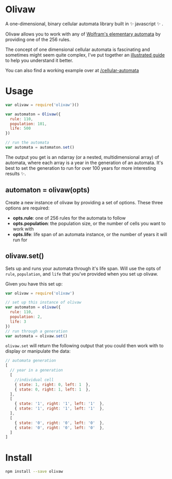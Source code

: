 # Olivaw

A one-dimensional, binary cellular automata library built in ✨  javascript ✨ .

Olivaw allows you to work with any of [Wolfram's elementary automata](https://en.wikipedia.org/wiki/Elementary_cellular_automaton)
by providing one of the 256 rules. 

The concept of one dimensional cellular automata is fascinating and sometimes
might seem quite complex, I've put together an [illustrated guide](https://github.com/lrlna/sketchin/blob/master/guides/automata.md)
to help you understand it better. 

You can also find a working example over at [/cellular-automata](http://lrlna.github.io/cellular-automata)

# Usage

```js
var olivaw = require('olivaw')()

var automaton = Olivaw({
  rule: 110,
  population: 101,
  life: 500
})

// run the automata
var automata = automaton.set()
```

The output you get is an ndarray (or a nested, multidimensional array) of
automata, where each array is a year in the generation of an automata. It's best
to set the generation to run for over 100 years for more interesting results ✨.

## automaton = olivaw(opts)
Create a new instance of olivaw by providing a set of options. These three
options are required:
- __opts.rule__: one of 256 rules for the automata to follow 
- __opts.population__: the population size, or the number of cells you want to
work with 
- __opts.life__: life span of an automata instance, or the number of years it
will run for 

## olivaw.set()
Sets up and runs your automata through it's life span. Will use the opts of
`rule`, `population`, and `life` that you've provided when you set up olivaw.

Given you have this set up:

```js
var olivaw = require('olivaw')

// set up this instance of olivaw 
var automaton = olivaw({
  rule: 110,
  population: 2,
  life: 3 
})
// run through a generation
var automata = olivaw.set()
```

`olivaw.set` will return the following output that you could then work with to
display or manipulate the data:

``` javascript
// automata generation
[ 
  // year in a generation
  [     
    //individual cell
    { state: 1, right: 0, left: 1  },
    { state: 0, right: 1, left: 1  },
  ],
  [ 
    { state: '1', right: '1', left: '1'  },
    { state: '1', right: '1', left: '1'  },
  ],
  [ 
    { state: '0', right: '0', left: '0'  },
    { state: '0', right: '0', left: '0'  },
  ]
]

```

# Install

```bash
npm install --save olivaw
```
